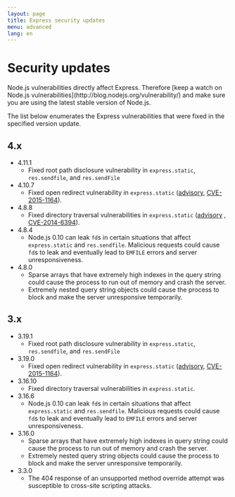 ```yaml
---
layout: page
title: Express security updates
menu: advanced
lang: en
---
```


# Security updates

<div class="doc-box doc-notice" markdown="1">
Node.js vulnerabilities directly affect Express. Therefore [keep a watch on Node.js vulnerabilities](http://blog.nodejs.org/vulnerability/) and make sure you are using the latest stable version of Node.js.
</div>

The list below enumerates the Express vulnerabilities that were fixed in the specified version update.

## 4.x

  * 4.11.1
    * Fixed root path disclosure vulnerability in `express.static`, `res.sendfile`, and `res.sendFile`
  * 4.10.7
    * Fixed open redirect vulnerability in `express.static` ([advisory](https://nodesecurity.io/advisories/serve-static-open-redirect), [CVE-2015-1164](http://cve.mitre.org/cgi-bin/cvename.cgi?name=CVE-2015-1164)).
  * 4.8.8
    * Fixed directory traversal vulnerabilities in `express.static` ([advisory](http://nodesecurity.io/advisories/send-directory-traversal) , [CVE-2014-6394](http://cve.mitre.org/cgi-bin/cvename.cgi?name=CVE-2014-6394)).
  * 4.8.4
    * Node.js 0.10 can leak `fd`s in certain situations that affect `express.static` and `res.sendfile`. Malicious requests could cause `fd`s to leak and eventually lead to `EMFILE` errors and server unresponsiveness.
  * 4.8.0
    * Sparse arrays that have extremely high indexes in the query string could cause the process to run out of memory and crash the server.
    * Extremely nested query string objects could cause the process to block and make the server unresponsive temporarily.

## 3.x

  * 3.19.1
    * Fixed root path disclosure vulnerability in `express.static`, `res.sendfile`, and `res.sendFile`
  * 3.19.0
    * Fixed open redirect vulnerability in `express.static` ([advisory](https://nodesecurity.io/advisories/serve-static-open-redirect), [CVE-2015-1164](http://cve.mitre.org/cgi-bin/cvename.cgi?name=CVE-2015-1164)).
  * 3.16.10
    * Fixed directory traversal vulnerabilities in `express.static`.
  * 3.16.6
    * Node.js 0.10 can leak `fd`s in certain situations that affect `express.static` and `res.sendfile`. Malicious requests could cause `fd`s to leak and eventually lead to `EMFILE` errors and server unresponsiveness.
  * 3.16.0
    * Sparse arrays that have extremely high indexes in query string could cause the process to run out of memory and crash the server.
    * Extremely nested query string objects could cause the process to block and make the server unresponsive temporarily.
  * 3.3.0
    * The 404 response of an unsupported method override attempt was susceptible to cross-site scripting attacks.
